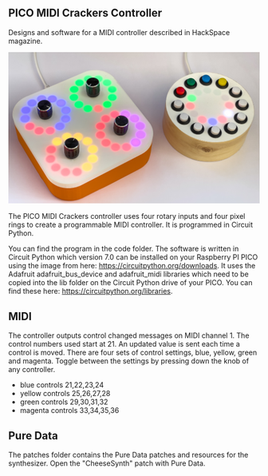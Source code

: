 ## PICO MIDI Crackers Controller
Designs and software for a MIDI controller described in HackSpace magazine. 

![Cheesebox device with a box of cheese](images/cheeseandcrackers.jpg)

The PICO MIDI Crackers controller uses four rotary inputs and four pixel rings to create a programmable MIDI controller. It is programmed in Circuit Python.

You can find the program in the code folder. The software is written in Circuit Python which version 7.0 can be installed on your Raspberry PI PICO using the image from here: https://circuitpython.org/downloads. It uses the Adafruit adafruit_bus_device and adafruit_midi libraries which need to be copied into the lib folder on the Circuit Python drive of your PICO. You can find these here: https://circuitpython.org/libraries. 
## MIDI
The controller outputs control changed messages on MIDI channel 1. The control numbers used start at 21. An updated value is sent each time a control is moved. There are four sets of control settings, blue, yellow, green and magenta. Toggle between the settings by pressing down the knob of any controller. 

- blue controls 21,22,23,24
- yellow controls 25,26,27,28
- green controls 29,30,31,32
- magenta controls 33,34,35,36

## Pure Data
The patches folder contains the Pure Data patches and resources for the synthesizer. Open the "CheeseSynth" patch with Pure Data.